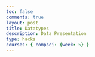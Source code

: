 ```yaml
---
toc: false
comments: true
layout: post
title: Datatypes
description: Data Presentation
type: hacks
courses: { compsci: {week: 5} }
---
```


<!DOCTYPE html>
<html>
<head>
    <title>Top-Down Scrolling Game</title>
    <style>
        body {
            margin: 0;
            overflow: hidden;
        }
        canvas {
            background-color: #000;
            display: block;
        }
    </style>
</head>
<body>
    <canvas id="gameCanvas"></canvas>
    <script>
        const canvas = document.getElementById('gameCanvas');
        const ctx = canvas.getContext('2d');

        // Set canvas dimensions
        canvas.width = window.innerWidth;
        canvas.height = window.innerHeight;

        // Player object
        const player = {
            x: canvas.width / 2,
            y: canvas.height / 2,
            speed: 5,
        };

        // Update player position
        function updatePlayer() {
            if (keys['ArrowUp'] && player.y > 0) {
                player.y -= player.speed;
            }
            if (keys['ArrowDown'] && player.y < canvas.height) {
                player.y += player.speed;
            }
            if (keys['ArrowLeft'] && player.x > 0) {
                player.x -= player.speed;
            }
            if (keys['ArrowRight'] && player.x < canvas.width) {
                player.x += player.speed;
            }
        }

        // Handle keyboard input
        const keys = {};
        window.addEventListener('keydown', (e) => {
            keys[e.key] = true;
        });
        window.addEventListener('keyup', (e) => {
            delete keys[e.key];
        });

        // Game loop
        function gameLoop() {
            ctx.clearRect(0, 0, canvas.width, canvas.height);

            // Update game objects
            updatePlayer();

            // Draw player
            ctx.fillStyle = '#fff';
            ctx.fillRect(player.x, player.y, 20, 20);

            requestAnimationFrame(gameLoop);
        }

        // Start the game loop
        gameLoop();
    </script>
</body>
</html>
